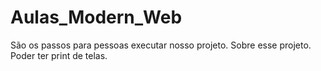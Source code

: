 # Aulas_Modern_Web
São os passos para pessoas executar nosso projeto.
Sobre esse projeto.
Poder ter print de telas.
